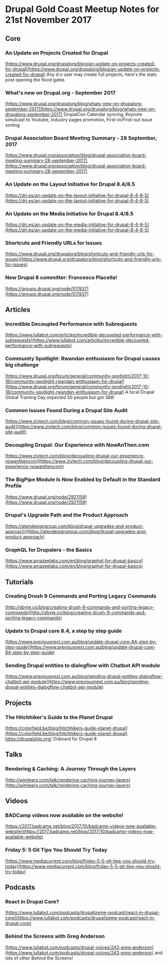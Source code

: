 # Drupal Gold Coast Meetup Notes for 21st November 2017

## Core

### An Update on Projects Created for Drupal
[https://www.drupal.org/drupalorg/blog/an-update-on-projects-created-for-drupal](https://www.drupal.org/drupalorg/blog/an-update-on-projects-created-for-drupal) Any d.o user may create full projects, here's the stats post opening the flood gates

### What's new on Drupal.org - September 2017
[https://www.drupal.org/drupalorg/blog/whats-new-on-drupalorg-september-2017](https://www.drupal.org/drupalorg/blog/whats-new-on-drupalorg-september-2017) DrupalCon Calendar syncing, Keynote simulcast to Youtube, Industry pages promotion, First-in/First-out issue sorting

### Drupal Association Board Meeting Summary - 28 September, 2017
[https://www.drupal.org/association/blog/drupal-association-board-meeting-summary-28-september-2017](https://www.drupal.org/association/blog/drupal-association-board-meeting-summary-28-september-2017)

### An Update on the Layout Initiative for Drupal 8.4/8.5
[https://dri.es/an-update-on-the-layout-initiative-for-drupal-8-4-8-5](https://dri.es/an-update-on-the-layout-initiative-for-drupal-8-4-8-5)

### An Update on the Media Initiative for Drupal 8.4/8.5
[https://dri.es/an-update-on-the-media-initiative-for-drupal-8-4-8-5](https://dri.es/an-update-on-the-media-initiative-for-drupal-8-4-8-5)

### Shortcuts and Friendly URLs for Issues
[https://www.drupal.org/drupalorg/blog/shortcuts-and-friendly-urls-for-issues](https://www.drupal.org/drupalorg/blog/shortcuts-and-friendly-urls-for-issues)

### New Drupal 8 committer: Francesco Placella!
[https://groups.drupal.org/node/517837](https://groups.drupal.org/node/517837)


## Articles

### Incredible Decoupled Performance with Subrequests
[https://www.lullabot.com/articles/incredible-decoupled-performance-with-subrequests](https://www.lullabot.com/articles/incredible-decoupled-performance-with-subrequests)

### Community Spotlight: Rwandan enthusiasm for Drupal causes big challenge
[https://www.drupal.org/forum/general/community-spotlight/2017-10-18/community-spotlight-rwandan-enthusiasm-for-drupal](https://www.drupal.org/forum/general/community-spotlight/2017-10-18/community-spotlight-rwandan-enthusiasm-for-drupal) A local Drupal Global Training Day expected 50 people but got 388!

### Common Issues Found During a Drupal Site Audit
[https://www.zivtech.com/blog/common-issues-found-during-drupal-site-audit](https://www.zivtech.com/blog/common-issues-found-during-drupal-site-audit)

### Decoupling Drupal: Our Experience with NowAnThen.com
[https://www.zivtech.com/blog/decoupling-drupal-our-experience-nowanthencom](https://www.zivtech.com/blog/decoupling-drupal-our-experience-nowanthencom)

### The BigPipe Module Is Now Enabled by Default in the Standard Profile
[https://www.drupal.org/node/2921159](https://www.drupal.org/node/2921159)

### Drupal's Upgrade Path and the Product Approach
[https://atendesigngroup.com/blog/drupal-upgrades-and-product-approach](https://atendesigngroup.com/blog/drupal-upgrades-and-product-approach)

### GraphQL for Drupalers - the Basics
[https://www.amazeelabs.com/en/blog/graphql-for-drupal-basics](https://www.amazeelabs.com/en/blog/graphql-for-drupal-basics)


## Tutorials

### Creating Drush 9 Commands and Porting Legacy Commands
[http://gbyte.co/blog/creating-drush-9-commands-and-porting-legacy-commands](http://gbyte.co/blog/creating-drush-9-commands-and-porting-legacy-commands)

### Update to Drupal core 8.4, a step by step guide
[https://www.previousnext.com.au/blog/update-drupal-core-84-step-by-step-guide](https://www.previousnext.com.au/blog/update-drupal-core-84-step-by-step-guide)

### Sending Drupal entities to dialogflow with Chatbot API module
[https://www.previousnext.com.au/blog/sending-drupal-entities-dialogflow-chatbot-api-module](https://www.previousnext.com.au/blog/sending-drupal-entities-dialogflow-chatbot-api-module)


## Projects

### The Hitchhiker's Guide to the Planet Drupal
[https://colorfield.be/blog/hitchhikers-guide-planet-drupal](https://colorfield.be/blog/hitchhikers-guide-planet-drupal) https://drupalship.org/ Onboard for Drupal 8


## Talks

### Rendering & Caching: A Journey Through the Layers
[http://wimleers.com/talk/rendering-caching-journey-layers](http://wimleers.com/talk/rendering-caching-journey-layers)


## Videos

### BADCamp videos now available on the website!
[https://2017.badcamp.net/blog/2017/10/badcamp-videos-now-available-website](https://2017.badcamp.net/blog/2017/10/badcamp-videos-now-available-website)

### Friday 5: 5 Git Tips You Should Try Today
[https://www.mediacurrent.com/blog/friday-5-5-git-tips-you-should-try-today](https://www.mediacurrent.com/blog/friday-5-5-git-tips-you-should-try-today)


## Podcasts

### React in Drupal Core?
[https://www.lullabot.com/podcasts/drupalizeme-podcast/react-in-drupal-core](https://www.lullabot.com/podcasts/drupalizeme-podcast/react-in-drupal-core)

### Behind the Screens with Greg Anderson
[https://www.lullabot.com/podcasts/drupal-voices/243-greg-anderson](https://www.lullabot.com/podcasts/drupal-voices/243-greg-anderson) and lots of other Behind the Screens!

